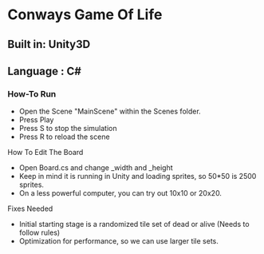 # Conways Game Of Life
## Built in: Unity3D
## Language : C#

### How-To Run
- Open the Scene "MainScene" within the Scenes folder.
- Press Play
- Press S to stop the simulation
- Press R to reload the scene

How To Edit The Board
- Open Board.cs and change _width and _height
- Keep in mind it is running in Unity and loading sprites, so 50*50 is 2500 sprites.
- On a less powerful computer, you can try out 10x10 or 20x20.

Fixes Needed
- Initial starting stage is a randomized tile set of dead or alive (Needs to follow rules)
- Optimization for performance, so we can use larger tile sets.


